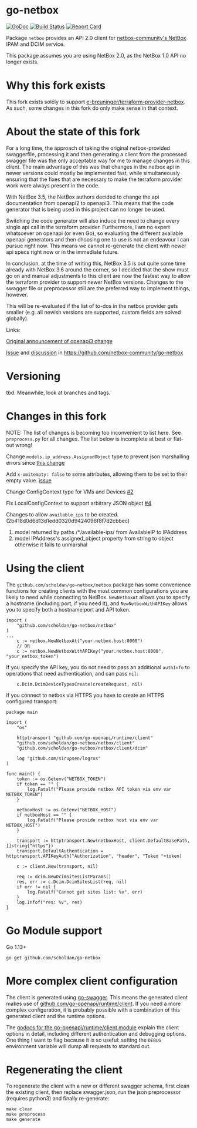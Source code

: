 go-netbox 
=========

[![GoDoc](http://godoc.org/github.com/scholdan/go-netbox?status.svg)](http://godoc.org/github.com/scholdan/go-netbox) [![Build Status](https://github.com/scholdan/go-netbox/workflows/main/badge.svg?branch=master)](https://github.com/scholdan/go-netbox/actions) [![Report Card](https://goreportcard.com/badge/github.com/scholdan/go-netbox)](https://goreportcard.com/report/github.com/scholdan/go-netbox)

Package `netbox` provides an API 2.0 client for [netbox-community's NetBox](https://github.com/netbox-community/netbox)
IPAM and DCIM service.

This package assumes you are using NetBox 2.0, as the NetBox 1.0 API no longer exists.


Why this fork exists
====================

This fork exists solely to support [e-breuninger/terraform-provider-netbox](https://github.com/e-breuninger/terraform-provider-netbox). As such, some changes in this fork do only make sense in that context.


About the state of this fork
============================

For a long time, the approach of taking the original netbox-provided swaggerfile, processing it and then generating a client from the processed swagger file was the only acceptable way for me to manage changes in this client.
The main advantage of this was that changes in the netbox api in newer versions could mostly be implemented fast, while simultaneously ensuring that the fixes that are necessary to make the terraform provider work were always present in the code.

With NetBox 3.5, the NetBox authors decided to change the api documentation from openapi2 to openapi3. This means that the code generator that is being used in this project can no longer be used.

Switching the code generator will also induce the need to change every single api call in the terraform provider. Furthermore, I am no expert whatsoever on openapi (or even Go), so evaluating the different available openapi generators and then choosing one to use is not an endeavour I can pursue right now. This means we cannot re-generate the client with newer api specs right now or in the immediate future.

In conclusion, at the time of writing this, NetBox 3.5 is out quite some time already with NetBox 3.6 around the corner, so I decided that the show must go on and manual adjustments to this client are now the fastest way to allow the terraform provider to support newer NetBox versions. Changes to the swagger file or preprocessor still are the preferred way to implement things, however.

This will be re-evaluated if the list of to-dos in the netbox provider gets smaller (e.g. all newish versions are supported, custom fields are solved globally).

Links:

[Original announcement of openapi3 change](https://github.com/netbox-community/netbox/discussions/11808)

[Issue](https://github.com/netbox-community/go-netbox/issues/155) and [discussion](https://github.com/netbox-community/go-netbox/discussions/156) in https://github.com/netbox-community/go-netbox


Versioning
==========

tbd. Meanwhile, look at branches and tags.


Changes in this fork
====================

NOTE: The list of changes is becoming too inconvenient to list here. See `preprocess.py` for all changes. The list below is incomplete at best or flat-out wrong!

Change `models.ip_address.AssignedObject` type to prevent json marshalling errors since [this change](https://github.com/netbox-community/netbox/pull/4781)

Add `x-omitempty: false` to some attributes, allowing them to be set to their empty value. [issue](https://github.com/netbox-community/go-netbox/issues/107)

Change ConfigContext type for VMs and Devices [#2](https://github.com/scholdan/go-netbox/pull/2)

Fix LocalConfigContext to support arbitrary JSON object [#4](https://github.com/scholdan/go-netbox/pull/4)

Changes to allow `available_ips` to be created. (2b418d0d6d13d1edd0320d9424096f8f7d2cbbec)
1. model returned by paths /*/available-ips/ from AvailableIP to IPAddress
2. model IPAddress's assigned_object property from string to object otherwise it fails to unmarshal


Using the client
================

The `github.com/scholdan/go-netbox/netbox` package has some convenience functions for creating clients with the most common
configurations you are likely to need while connecting to NetBox. `NewNetboxAt` allows you to specify a hostname
(including port, if you need it), and `NewNetboxWithAPIKey` allows you to specify both a hostname:port and API token.
```golang
import (
    "github.com/scholdan/go-netbox/netbox"
)
...
    c := netbox.NewNetboxAt("your.netbox.host:8000")
    // OR
    c := netbox.NewNetboxWithAPIKey("your.netbox.host:8000", "your_netbox_token")
```

If you specify the API key, you do not need to pass an additional `authInfo` to operations that need authentication, and
can pass `nil`:
```golang
    c.Dcim.DcimDeviceTypesCreate(createRequest, nil)
```

If you connect to netbox via HTTPS you have to create an HTTPS configured transport:
```
package main

import (
	"os"

	httptransport "github.com/go-openapi/runtime/client"
	"github.com/scholdan/go-netbox/netbox/client"
	"github.com/scholdan/go-netbox/netbox/client/dcim"

	log "github.com/sirupsen/logrus"
)

func main() {
	token := os.Getenv("NETBOX_TOKEN")
	if token == "" {
		log.Fatalf("Please provide netbox API token via env var NETBOX_TOKEN")
	}

	netboxHost := os.Getenv("NETBOX_HOST")
	if netboxHost == "" {
		log.Fatalf("Please provide netbox host via env var NETBOX_HOST")
	}

	transport := httptransport.New(netboxHost, client.DefaultBasePath, []string{"https"})
	transport.DefaultAuthentication = httptransport.APIKeyAuth("Authorization", "header", "Token "+token)

	c := client.New(transport, nil)

	req := dcim.NewDcimSitesListParams()
	res, err := c.Dcim.DcimSitesList(req, nil)
	if err != nil {
		log.Fatalf("Cannot get sites list: %v", err)
	}
	log.Infof("res: %v", res)
}
```

Go Module support
================

Go 1.13+

`go get github.com/scholdan/go-netbox`


More complex client configuration
=================================

The client is generated using [go-swagger](https://github.com/go-swagger/go-swagger). This means the generated client
makes use of [github.com/go-openapi/runtime/client](https://godoc.org/github.com/go-openapi/runtime/client). If you need
a more complex configuration, it is probably possible with a combination of this generated client and the runtime
options.

The [godocs for the go-openapi/runtime/client module](https://godoc.org/github.com/go-openapi/runtime/client) explain
the client options in detail, including different authentication and debugging options. One thing I want to flag because
it is so useful: setting the `DEBUG` environment variable will dump all requests to standard out.

Regenerating the client
=======================

To regenerate the client with a new or different swagger schema, first clean the existing client, then replace
swagger.json, run the json preprocessor (requires python3) and finally re-generate:
```
make clean
make preprocess
make generate
```
